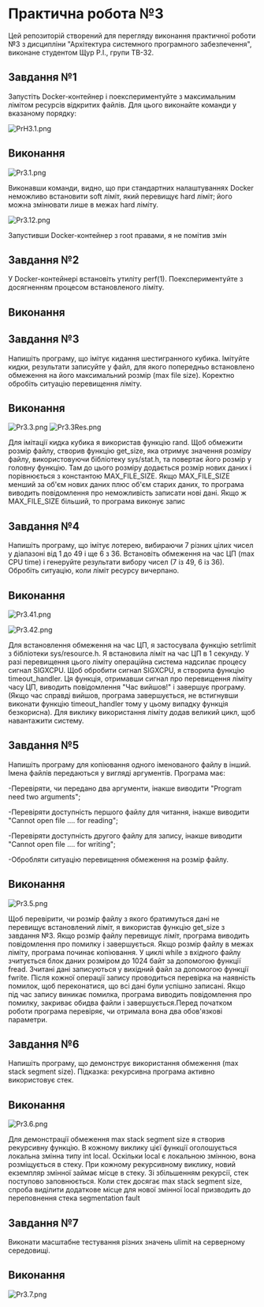 # Практична робота №3
Цей репозиторій cтворений для перегляду виконання практичної роботи №3 з дисципліни "Архітектура системного програмного забезпечення", виконане студентом Щур Р.І., групи ТВ-32.

## Завдання №1
Запустіть Docker-контейнер і поекспериментуйте з максимальним лімітом ресурсів відкритих файлів. Для цього виконайте команди у вказаному порядку:

![PrH3.1.png](PrH3.1.png)
## Виконання
![Pr3.1.png](Pr3.1.png)

Виконавши команди, видно, що при стандартних налаштуваннях Docker неможливо встановити soft ліміт, який перевищує hard ліміт; його можна змінювати лише в межах hard ліміту.

![Pr3.12.png](Pr3.12.png)

Запустивши Docker-контейнер з root правами, я не помітив змін
## Завдання №2
У Docker-контейнері встановіть утиліту perf(1). Поекспериментуйте з досягненням процесом встановленого ліміту.

## Виконання

## Завдання №3
Напишіть програму, що імітує кидання шестигранного кубика. Імітуйте кидки, результати записуйте у файл, для якого попередньо встановлено обмеження на його максимальний розмір (max file size). Коректно обробіть ситуацію перевищення ліміту.

## Виконання
![Pr3.3.png](Pr3.3.png)
![Pr3.3Res.png](Pr3.3Res.png)

Для імітації кидка кубика я використав функцію rand. Щоб обмежити розмір файлу, створив функцію get_size, яка отримує значення розміру файлу, використовуючи бібліотеку sys/stat.h, та повертає його розмір у головну функцію. Там до цього розміру додається розмір нових даних і порівнюється з константою MAX_FILE_SIZE. Якщо MAX_FILE_SIZE менший за об'єм нових даних плюс об'єм старих даних, то програма виводить повідомлення про неможливість записати нові дані. Якщо ж MAX_FILE_SIZE  більший, то програма виконує запис
## Завдання №4
Напишіть програму, що імітує лотерею, вибираючи 7 різних цілих чисел у діапазоні від 1 до 49 і ще 6 з 36. Встановіть обмеження на час ЦП (max CPU time) і генеруйте результати вибору чисел (7 із 49, 6 із 36). Обробіть ситуацію, коли ліміт ресурсу вичерпано.

## Виконання
![Pr3.41.png](Pr3.41.png)

![Pr3.42.png](Pr3.42.png)

Для встановлення обмеження на час ЦП, я застосувала функцію setrlimit з бібліотеки sys/resource.h. Я встановила ліміт на час ЦП в 1 секунду. У разі перевищення цього ліміту операційна система надсилає процесу сигнал SIGXCPU.
Щоб обробити сигнал SIGXCPU, я створила функцію timeout_handler. Ця функція, отримавши сигнал про перевищення ліміту часу ЦП, виводить повідомлення "Час вийшов!" і завершує програму. (Якщо час справді вийшов, програма завершується, не встигнувши виконати функцію timeout_handler тому у цьому випадку функція безкорисна). Для виклику використання ліміту додав великий цикл, щоб навантажити систему.
## Завдання №5
Напишіть програму для копіювання одного іменованого файлу в інший. Імена файлів передаються у вигляді аргументів.
Програма має:

-Перевіряти, чи передано два аргументи, інакше виводити "Program need two arguments";

-Перевіряти доступність першого файлу для читання, інакше виводити "Cannot open file .... for reading";

-Перевіряти доступність другого файлу для запису, інакше виводити "Cannot open file .... for writing";

-Обробляти ситуацію перевищення обмеження на розмір файлу.


## Виконання
![Pr3.5.png](Pr3.5.png)

Щоб перевірити, чи розмір файлу з якого братимуться дані не перевищує встановлений ліміт, я використав функцію get_size з завдання №3. Якщо розмір файлу перевищує ліміт, програма виводить повідомлення про помилку і завершується.
Якщо розмір файлу в межах ліміту, програма починає копіювання. У циклі while з вхідного файлу зчитується блок даних розміром до 1024 байт за допомогою функції fread. Зчитані дані записуються у вихідний файл за допомогою функції fwrite. Після кожної операції запису проводиться перевірка на наявність помилок, щоб переконатися, що всі дані були успішно записані. Якщо під час запису виникає помилка, програма виводить повідомлення про помилку, закриває обидва файли і завершується.Перед початком роботи програма перевіряє, чи отримала вона два обов'язкові параметри.
## Завдання №6
Напишіть програму, що демонструє використання обмеження (max stack segment size). Підказка: рекурсивна програма активно використовує стек.

## Виконання
![Pr3.6.png](Pr3.6.png)

Для демонстрації обмеження max stack segment size я створив рекурсивну функцію. В кожному виклику цієї функції оголошується локальна змінна типу int local. Оскільки local є локальною змінною, вона розміщується в стеку. При кожному рекурсивному виклику, новий екземпляр змінної займає місце в стеку. Зі збільшенням рекурсії, стек поступово заповнюється. Коли стек досягає max stack segment size, спроба виділити додаткове місце для нової змінної local призводить до переповнення стека segmentation fault
## Завдання №7
Виконати масштабне тестування різних значень ulimit на серверному середовищі.
## Виконання
![Pr3.7.png](Pr3.7.png)
